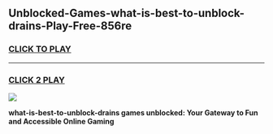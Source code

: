 
## Unblocked-Games-what-is-best-to-unblock-drains-Play-Free-856re
<h3>
<a href="https://premium76.site?title=what-is-best-to-unblock-drains&ref=21A">CLICK TO PLAY</a></h3>
<hr>

<h3>
<a href="https://premium76.site?title=what-is-best-to-unblock-drains&ref=21A">CLICK 2 PLAY</a>
  
</h3>

<a href="https://premium76.site?title=what-is-best-to-unblock-drains&ref=21A"><img src="https://clearcache.store/games.png"></a>


**what-is-best-to-unblock-drains games unblocked: Your Gateway to Fun and Accessible Online Gaming**
